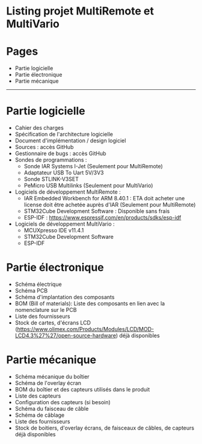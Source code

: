 Listing projet MultiRemote et MultiVario
=============================

# Pages
- Partie logicielle
- Partie électronique
- Partie mécanique

----------------------------------

# Partie logicielle
- Cahier des charges
- Spécification de l'architecture logicielle
- Document d'implémentation / design logiciel
- Sources : accès GitHub
- Gestionnaire de bugs : accès GitHub
- Sondes de programmations :
    - Sonde IAR Systems I-Jet (Seulement pour MultiRemote)
    - Adaptateur USB To Uart 5V/3V3
    - Sonde STLINK-V3SET
    - PeMicro USB Multilinks (Seulement pour MultiVario)
- Logiciels de développement MultiRemote :
    - IAR Embedded Workbench for ARM 8.40.1 : ETA doit acheter une license doit être achetée auprès d'IAR (Seulement pour MultiRemote)
    - STM32Cube Development Software : Disponible sans frais
    - ESP-IDF : https://www.espressif.com/en/products/sdks/esp-idf
- Logiciels de développement MultiVario :
    - MCUXpresso IDE v11.4.1
    - STM32Cube Development Software
    - ESP-IDF

# Partie électronique
- Schéma électrique
- Schéma PCB
- Schéma d'implantation des composants
- BOM (Bill of materials): Liste des composants en lien avec la nomenclature sur le PCB 
- Liste des fournisseurs
- Stock de cartes, d'écrans LCD (https://www.olimex.com/Products/Modules/LCD/MOD-LCD4.3%27%27/open-source-hardware) déjà disponibles

# Partie mécanique
- Schéma mécanique du boîtier
- Schéma de l'overlay écran
- BOM du boîtier et des capteurs utilisés dans le produit
- Liste des capteurs
- Configuration des capteurs (si besoin)
- Schéma du faisceau de câble
- Schéma de câblage
- Liste des fournisseurs
- Stock de boitiers, d'overlay écrans, de faisceaux de câbles, de capteurs déjà disponibles
